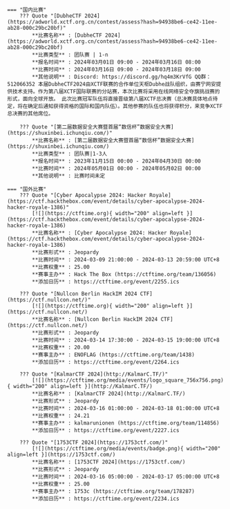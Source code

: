     === "国内比赛"
        ??? Quote "[DubheCTF 2024](https://adworld.xctf.org.cn/contest/assess?hash=94938be6-ce42-11ee-ab28-000c29bc20bf)"  
            **比赛名称** : [DubheCTF 2024](https://adworld.xctf.org.cn/contest/assess?hash=94938be6-ce42-11ee-ab28-000c29bc20bf)  
            **比赛类型** : 团队赛 | 1-n  
            **报名时间** : 2024年03月01日 09:00 - 2024年03月16日 08:00  
            **比赛时间** : 2024年03月16日 09:00 - 2024年03月18日 09:00  
            **其他说明** : Discord: https://discord.gg/hq4m3KrVfG QQ群：512066352 本届DubheCTF2024由XCTF联赛的合作单位天枢Dubhe战队组织，由赛宁网安提供技术支持。作为第八届XCTF国际联赛的分站赛，本次比赛将采用在线网络安全夺旗挑战赛的形式，面向全球开放。 此次比赛冠军队伍将直接晋级第八届XCTF总决赛（总决赛具体地点待定，将在确定后通知获得资格的国际和国内队伍）。其他参赛的队伍也将获得积分，来竞争XCTF总决赛的其他席位。  
            
        ??? Quote "[第二届数据安全大赛暨首届“数信杯”数据安全大赛](https://shuxinbei.ichunqiu.com/)"  
            **比赛名称** : [第二届数据安全大赛暨首届“数信杯”数据安全大赛](https://shuxinbei.ichunqiu.com/)  
            **比赛类型** : 团队赛|1-3人  
            **报名时间** : 2023年11月15日 00:00 - 2024年04月30日 00:00  
            **比赛时间** : 2024年05月01日 00:00 - 2024年05月02日 00:00  
            **其他说明** : 比赛时间未定  
                
    === "国外比赛"
        ??? Quote "[Cyber Apocalypse 2024: Hacker Royale](https://ctf.hackthebox.com/event/details/cyber-apocalypse-2024-hacker-royale-1386)"  
            [![](https://ctftime.org){ width="200" align=left }](https://ctf.hackthebox.com/event/details/cyber-apocalypse-2024-hacker-royale-1386)  
            **比赛名称** : [Cyber Apocalypse 2024: Hacker Royale](https://ctf.hackthebox.com/event/details/cyber-apocalypse-2024-hacker-royale-1386)  
            **比赛形式** : Jeopardy  
            **比赛时间** : 2024-03-09 21:00:00 - 2024-03-13 20:59:00 UTC+8  
            **比赛权重** : 25.00  
            **赛事主办** : Hack The Box (https://ctftime.org/team/136056)  
            **添加日历** : https://ctftime.org/event/2255.ics  
            
        ??? Quote "[Nullcon Berlin HackIM 2024 CTF](https://ctf.nullcon.net/)"  
            [![](https://ctftime.org){ width="200" align=left }](https://ctf.nullcon.net/)  
            **比赛名称** : [Nullcon Berlin HackIM 2024 CTF](https://ctf.nullcon.net/)  
            **比赛形式** : Jeopardy  
            **比赛时间** : 2024-03-14 17:30:00 - 2024-03-15 19:00:00 UTC+8  
            **比赛权重** : 20.00  
            **赛事主办** : ENOFLAG (https://ctftime.org/team/1438)  
            **添加日历** : https://ctftime.org/event/2264.ics  
            
        ??? Quote "[KalmarCTF 2024](http://KalmarC.TF/)"  
            [![](https://ctftime.org/media/events/logo_square_756x756.png){ width="200" align=left }](http://KalmarC.TF/)  
            **比赛名称** : [KalmarCTF 2024](http://KalmarC.TF/)  
            **比赛形式** : Jeopardy  
            **比赛时间** : 2024-03-16 01:00:00 - 2024-03-18 01:00:00 UTC+8  
            **比赛权重** : 24.21  
            **赛事主办** : kalmarunionen (https://ctftime.org/team/114856)  
            **添加日历** : https://ctftime.org/event/2227.ics  
            
        ??? Quote "[1753CTF 2024](https://1753ctf.com/)"  
            [![](https://ctftime.org/media/events/badge.png){ width="200" align=left }](https://1753ctf.com/)  
            **比赛名称** : [1753CTF 2024](https://1753ctf.com/)  
            **比赛形式** : Jeopardy  
            **比赛时间** : 2024-03-16 05:00:00 - 2024-03-17 05:00:00 UTC+8  
            **比赛权重** : 25.00  
            **赛事主办** : 1753c (https://ctftime.org/team/178287)  
            **添加日历** : https://ctftime.org/event/2234.ics  
            